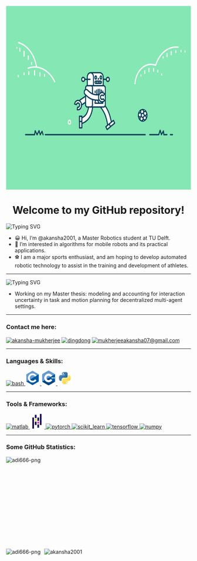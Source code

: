 <img align="center" alt="Coding" width="850" height="500" src="https://github.com/akansha2001/akansha2001/blob/main/assets/robot_soccer.gif">

<h1 align = "center"> Welcome to my GitHub repository! </h1>



![Typing SVG](https://readme-typing-svg.herokuapp.com/?lines=Primary+Interests:&color=00FF00)
- 😀 Hi, I’m @akansha2001, a Master Robotics student at TU Delft.
- 🧐 I’m interested in algorithms for mobile robots and its practical applications.
- ⚽ I am a major sports enthusiast, and am hoping to develop automated robotic technology to assist in the training and development of athletes.



---



![Typing SVG](https://readme-typing-svg.herokuapp.com/?lines=My+Work:&color=FFC0CB)

 
- Working on my Master thesis: modeling and accounting for interaction uncertainty in task and motion planning for decentralized multi-agent settings.

  


---

<h3 align="left">Contact me here:</h3>
<p align="left">
<a href="https://www.linkedin.com/in/akansha-mukherjee/" target="blank"><img align="center" src="https://i.pinimg.com/originals/de/b4/6f/deb46f02a59e3b3a2aa58fac16290d63.gif" alt="akansha-mukherjee" height="50" width="50" /></a>
<a href="https://www.akansha2001.github.io" target="blank"><img align="center" src="https://zellusmarketing.com/wp-content/uploads/2021/03/icon-3s-360px.gif" alt="dingdong" height="100" width="100"/></a>
<a href="mailto:mukherjeeakansha07@gmail.com" target="blank"><img align="center" src="https://cdn.dribbble.com/users/361933/screenshots/1945591/mail.gif" alt="mukherjeeakansha07@gmail.com" height="50" width="65"/></a>
</p>

---

<h3 align="left">Languages & Skills:</h3>

<p align="left"> <a href="https://www.java.com/" target="_blank" rel="noreferrer"> <img src="https://seeklogo.com/images/J/java-logo-7F8B35BAB3-seeklogo.com.png" alt="bash" width="40" height="40"/> </a>
<a href="https://www.cprogramming.com/" target="_blank" rel="noreferrer"> <img src="https://raw.githubusercontent.com/devicons/devicon/master/icons/c/c-original.svg" alt="c" width="40" height="40"/> </a>
<a href="https://www.w3schools.com/cpp/" target="_blank" rel="noreferrer"> <img src="https://raw.githubusercontent.com/devicons/devicon/master/icons/cplusplus/cplusplus-original.svg" alt="cplusplus" width="40" height="40"/> </a>
<a href="https://www.python.org" target="_blank" rel="noreferrer"> <img src="https://raw.githubusercontent.com/devicons/devicon/master/icons/python/python-original.svg" alt="python" width="40" height="40"/> </a></p>


---

<h3 align="left">Tools & Frameworks:</h3>
<p align="left"><a href="https://www.mathworks.com/" target="_blank" rel="noreferrer"> <img src="https://upload.wikimedia.org/wikipedia/commons/2/21/Matlab_Logo.png" alt="matlab" width="40" height="40"/> </a>
<a href="https://pandas.pydata.org/" target="_blank" rel="noreferrer"> <img src="https://raw.githubusercontent.com/devicons/devicon/2ae2a900d2f041da66e950e4d48052658d850630/icons/pandas/pandas-original.svg" alt="pandas" width="40" height="40"/> </a>
<a href="https://pytorch.org/" target="_blank" rel="noreferrer"> <img src="https://www.vectorlogo.zone/logos/pytorch/pytorch-icon.svg" alt="pytorch" width="40" height="40"/> </a>
<a href="https://scikit-learn.org/" target="_blank" rel="noreferrer"> <img src="https://upload.wikimedia.org/wikipedia/commons/0/05/Scikit_learn_logo_small.svg" alt="scikit_learn" width="40" height="40"/> </a>
<a href="https://www.tensorflow.org" target="_blank" rel="noreferrer"> <img src="https://www.vectorlogo.zone/logos/tensorflow/tensorflow-icon.svg" alt="tensorflow" width="40" height="40"/> </a>
<a href="https://numpy.org/" target="_blank" rel="noreferrer"> <img src="https://seeklogo.com/images/N/numpy-logo-479C24EC79-seeklogo.com.png" alt="numpy" width="40" height="40"/> </a> </p>

---

<h3 align="left">Some GitHub Statistics:</h3>

<p><img align="left" src="https://github-readme-stats.vercel.app/api?username=akansha2001&show_icons=true&locale=en&theme=radical" width="400" height="250" alt="adi666-png" />
<img align="right" src="https://github-readme-streak-stats.herokuapp.com/?user=akansha2001&theme=radical" width="400" height="250" alt="akansha2001" />
</p>

<img align = "left" src="https://komarev.com/ghpvc/?username=adi666-png&label=Profile%20views&color=0e75b6&style=flat" alt="adi666-png" />

